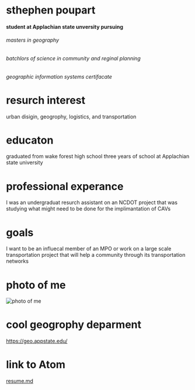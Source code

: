 sthephen poupart
===============

#### student at Applachian state unversity pursuing
###### masters in geography
###### batchlors of science in community and reginal planning
###### geographic information systems certifacate

resurch interest
===========

<!---I need to come back here and add more stuff--->


urban disigin, geogrophy, logistics, and transportation

# educaton
graduated from wake forest high school
three years of school at Applachian state university

# professional experance
I was an undergraduat resurch assistant on an NCDOT project that was studying what might need to be done for the implimantation of CAVs

# goals
I want to be an influecal member of an MPO or work on a large scale transportation project that will help a community through its transportation networks

# photo of me
![photo of me](https://user-images.githubusercontent.com/89599925/131702244-b5ea5ef6-dec9-433e-9409-75dd745c94c0.jpg)

# cool geogrophy deparment
https://geo.appstate.edu/

# link to Atom
[resume.md](https://github.com/sop416/resume/files/7092500/resume.md)

